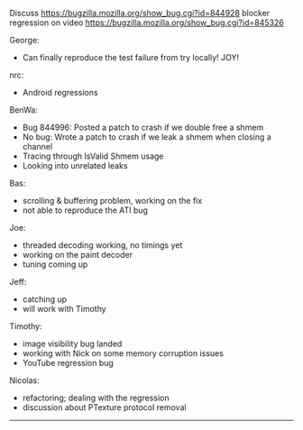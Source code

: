 Discuss https://bugzilla.mozilla.org/show_bug.cgi?id=844928 
blocker regression on video https://bugzilla.mozilla.org/show_bug.cgi?id=845326



George:
* Can finally reproduce the test failure from try locally! JOY!

nrc:
* Android regressions

BenWa:
* Bug 844996: Posted a patch to crash if we double free a shmem
* No bug: Wrote a patch to crash if we leak a shmem when closing a channel
* Tracing through IsValid Shmem usage
* Looking into unrelated leaks

Bas:
* scrolling & buffering problem, working on the fix
* not able to reproduce the ATI bug

Joe:
* threaded decoding working, no timings yet
* working on the paint decoder
* tuning coming up

Jeff:
* catching up
* will work with Timothy

Timothy:
* image visibility bug landed
* working with Nick on some memory corruption issues
* YouTube regression bug

Nicolas:
* refactoring; dealing with the regression
* discussion about PTexture protocol removal

________________


